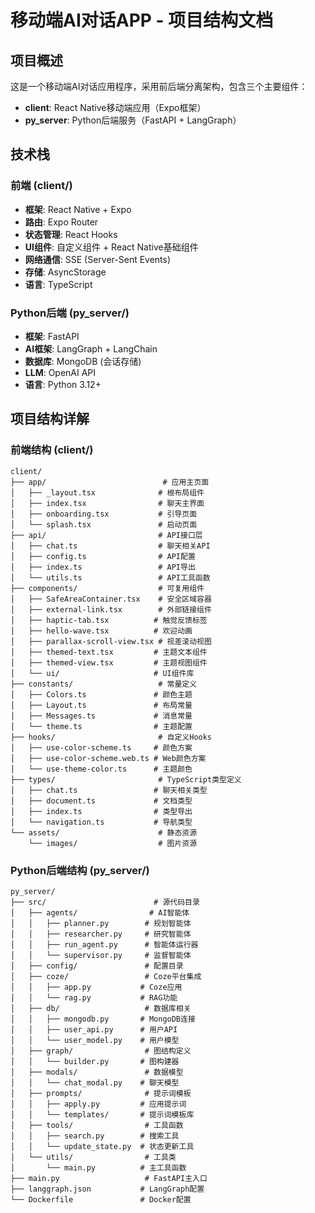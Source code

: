 # 移动端AI对话APP - 项目结构文档

## 项目概述
这是一个移动端AI对话应用程序，采用前后端分离架构，包含三个主要组件：
- **client**: React Native移动端应用（Expo框架）
- **py_server**: Python后端服务（FastAPI + LangGraph）

## 技术栈

### 前端 (client/)
- **框架**: React Native + Expo
- **路由**: Expo Router
- **状态管理**: React Hooks
- **UI组件**: 自定义组件 + React Native基础组件
- **网络通信**: SSE (Server-Sent Events)
- **存储**: AsyncStorage
- **语言**: TypeScript

### Python后端 (py_server/)
- **框架**: FastAPI
- **AI框架**: LangGraph + LangChain
- **数据库**: MongoDB (会话存储)
- **LLM**: OpenAI API
- **语言**: Python 3.12+

## 项目结构详解

### 前端结构 (client/)
```
client/
├── app/                          # 应用主页面
│   ├── _layout.tsx              # 根布局组件
│   ├── index.tsx                # 聊天主界面
│   ├── onboarding.tsx           # 引导页面
│   └── splash.tsx               # 启动页面
├── api/                         # API接口层
│   ├── chat.ts                  # 聊天相关API
│   ├── config.ts                # API配置
│   ├── index.ts                 # API导出
│   └── utils.ts                 # API工具函数
├── components/                  # 可复用组件
│   ├── SafeAreaContainer.tsx    # 安全区域容器
│   ├── external-link.tsx        # 外部链接组件
│   ├── haptic-tab.tsx          # 触觉反馈标签
│   ├── hello-wave.tsx          # 欢迎动画
│   ├── parallax-scroll-view.tsx # 视差滚动视图
│   ├── themed-text.tsx         # 主题文本组件
│   ├── themed-view.tsx         # 主题视图组件
│   └── ui/                     # UI组件库
├── constants/                   # 常量定义
│   ├── Colors.ts               # 颜色主题
│   ├── Layout.ts               # 布局常量
│   ├── Messages.ts             # 消息常量
│   └── theme.ts                # 主题配置
├── hooks/                       # 自定义Hooks
│   ├── use-color-scheme.ts     # 颜色方案
│   ├── use-color-scheme.web.ts # Web颜色方案
│   └── use-theme-color.ts      # 主题颜色
├── types/                       # TypeScript类型定义
│   ├── chat.ts                 # 聊天相关类型
│   ├── document.ts             # 文档类型
│   ├── index.ts                # 类型导出
│   └── navigation.ts           # 导航类型
└── assets/                      # 静态资源
    └── images/                  # 图片资源
```

### Python后端结构 (py_server/)
```
py_server/
├── src/                        # 源代码目录
│   ├── agents/                # AI智能体
│   │   ├── planner.py        # 规划智能体
│   │   ├── researcher.py     # 研究智能体
│   │   ├── run_agent.py      # 智能体运行器
│   │   └── supervisor.py     # 监督智能体
│   ├── config/               # 配置目录
│   ├── coze/                 # Coze平台集成
│   │   ├── app.py           # Coze应用
│   │   └── rag.py           # RAG功能
│   ├── db/                   # 数据库相关
│   │   ├── mongodb.py       # MongoDB连接
│   │   ├── user_api.py      # 用户API
│   │   └── user_model.py    # 用户模型
│   ├── graph/                # 图结构定义
│   │   └── builder.py       # 图构建器
│   ├── modals/               # 数据模型
│   │   └── chat_modal.py    # 聊天模型
│   ├── prompts/              # 提示词模板
│   │   ├── apply.py         # 应用提示词
│   │   └── templates/       # 提示词模板库
│   ├── tools/                # 工具函数
│   │   ├── search.py        # 搜索工具
│   │   └── update_state.py  # 状态更新工具
│   └── utils/                # 工具类
│       └── main.py          # 主工具函数
├── main.py                   # FastAPI主入口
├── langgraph.json           # LangGraph配置
└── Dockerfile               # Docker配置
```